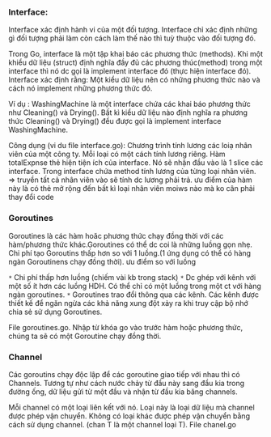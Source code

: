 ### Interface:
Interface xác định hành vi của một đối tượng. Interface chỉ xác định những gì đối tượng phải làm còn cách làm thế nào thì tuỳ thuộc vào đối tượng đó.

Trong Go, interface là một tập khai báo các phương thức (methods). Khi một khiểu dữ liệu (struct) định nghĩa đầy đủ các phương thúc(method) trong một interface thì nó dc gọi là implement interface đó (thực hiện interface đó). Interface xác định rằng: Một kiểu dữ liệu nên có những phương thức nào và cách nó implement những phương thức đó.

Ví dụ : WashingMachine là một interface chứa các khai báo phương thức như Cleaning() và Drying(). Bất kì kiểu dữ liệu nào định nghĩa ra phương thức Cleaning() và Drying() đều được gọi là implement interface WashingMachine.

 Công dụng (vi du file interface.go): Chương trình tính lương các loiạ nhân viên của một công ty. Mỗi loại có một cách tính lương riêng. Hàm totalExpnse thẻ hiện tiện ích của interface. Nó sẽ nhận đầu vào là 1 slice các interface. Trong interface chứa method tính lương của từng loại nhân viên. => truyền tất cả nhân viên vào sẽ tính dc lương phải trả. ưu điểm của hàm này là có thẻ mở rộng đến bất kì loại nhân viên moiws nào mà ko cân phải thay đổi code

 ### Goroutines 
 Goroutines là các hàm hoăc phương thức chạy đồng thời với các hàm/phương thức khác.Goroutines có thể dc coi là những luồng gọn nhẹ. Chi phí tạo Goroutins thấp hơn so với 1 luồng.(1 ứng dụng có thể có hàng ngàn Goroutinens chạy đồng thời). ưu điểm so với luồng

`*` Chi phí thấp hơn luồng (chiếm vài kb trong stack)
`*` Dc ghép với kênh với một số ít hơn các luồng HDH. Có thể chỉ có một luồng trong một ct với hàng ngàn goroutines.
`*` Goroutines trao đổi thông qua các kênh. Các kênh được thiết kế để ngăn ngừa các khả năng xung đột xảy ra khi truy cập bộ nhớ chia sẻ sử dụng Goroutines. 

File goroutines.go. Nhập từ khóa go vào trước hàm hoặc phương thức, chúng ta sẽ có một Goroutine chạy đồng thời.

### Channel
 Các goroutins chạy độc lập để các goroutine giao tiếp với nhau thì có Channels. Tương tự như cách nước chảy từ đầu này sang đầu kia trong đường ống, dữ liệu gửi từ một đầu và nhận từ đầu kia băng channels.

 Mỗi channel có một loại liên kết với nó. Loại này là loại dữ liệu mà channel được phép vận chuyển. Không có loại khác được phép vận chuyển bằng cách sử dụng channel. (chan T là một channel loại T). File chanel.go